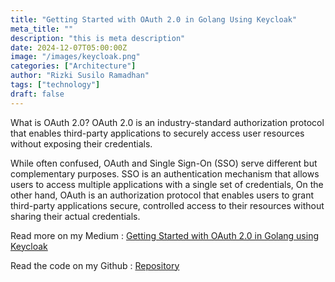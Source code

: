 ```yaml
---
title: "Getting Started with OAuth 2.0 in Golang Using Keycloak"
meta_title: ""
description: "this is meta description"
date: 2024-12-07T05:00:00Z
image: "/images/keycloak.png"
categories: ["Architecture"]
author: "Rizki Susilo Ramadhan"
tags: ["technology"]
draft: false
---
```


What is OAuth 2.0?
OAuth 2.0 is an industry-standard authorization protocol that enables third-party applications to securely access user resources without exposing their credentials.

While often confused, OAuth and Single Sign-On (SSO) serve different but complementary purposes. SSO is an authentication mechanism that allows users to access multiple applications with a single set of credentials, On the other hand, OAuth is an authorization protocol that enables users to grant third-party applications secure, controlled access to their resources without sharing their actual credentials.

Read more on my Medium : [Getting Started with OAuth 2.0 in Golang using Keycloak](https://medium.com/@rizkysr90/getting-started-with-oauth-2-0-in-golang-using-keycloak-8e61fdf3620b)

Read the code on my Github : [Repository](https://github.com/rizkysr90/keycloak-test)
